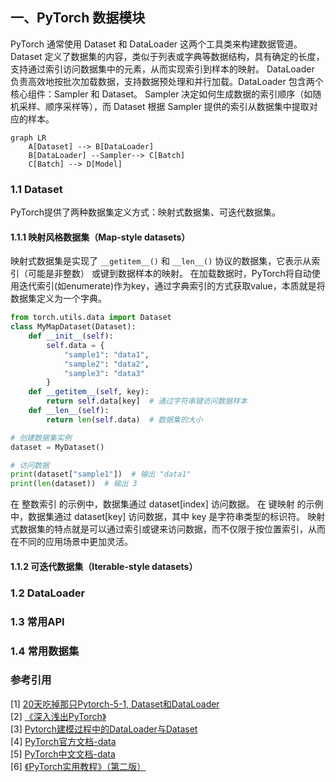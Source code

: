 
## 一、PyTorch 数据模块
PyTorch 通常使用 Dataset 和 DataLoader 这两个工具类来构建数据管道。
Dataset 定义了数据集的内容，类似于列表或字典等数据结构，具有确定的长度，支持通过索引访问数据集中的元素，从而实现索引到样本的映射。
DataLoader 负责高效地按批次加载数据，支持数据预处理和并行加载。DataLoader 包含两个核心组件：Sampler 和 Dataset。
Sampler 决定如何生成数据的索引顺序（如随机采样、顺序采样等），而 Dataset 根据 Sampler 提供的索引从数据集中提取对应的样本。
```mermaid
graph LR
    A[Dataset] --> B[DataLoader]
    B[DataLoader] --Sampler--> C[Batch]
    C[Batch] --> D[Model]
```

### 1.1 Dataset
PyTorch提供了两种数据集定义方式：映射式数据集、可迭代数据集。

#### 1.1.1 映射风格数据集（Map-style datasets）
映射式数据集是实现了 `__getitem__()` 和 `__len__()` 协议的数据集，它表示从索引（可能是非整数） 或键到数据样本的映射。
在加载数据时，PyTorch将自动使用迭代索引(如enumerate)作为key，通过字典索引的方式获取value，本质就是将数据集定义为一个字典。
```python
from torch.utils.data import Dataset
class MyMapDataset(Dataset):
    def __init__(self):
        self.data = {
            "sample1": "data1",
            "sample2": "data2",
            "sample3": "data3"
        }
    def __getitem__(self, key):
        return self.data[key]  # 通过字符串键访问数据样本
    def __len__(self):
        return len(self.data)  # 数据集的大小

# 创建数据集实例
dataset = MyDataset()

# 访问数据
print(dataset["sample1"])  # 输出 "data1"
print(len(dataset))  # 输出 3
```
在 整数索引 的示例中，数据集通过 dataset[index] 访问数据。
在 键映射 的示例中，数据集通过 dataset[key] 访问数据，其中 key 是字符串类型的标识符。
映射式数据集的特点就是可以通过索引或键来访问数据，而不仅限于按位置索引，从而在不同的应用场景中更加灵活。

#### 1.1.2 可迭代数据集（Iterable-style datasets）


### 1.2 DataLoader
### 1.3 常用API
### 1.4 常用数据集

### 参考引用

[1] [20天吃掉那只Pytorch-5-1, Dataset和DataLoader](https://jackiexiao.github.io/eat_pytorch_in_20_days/5.%E4%B8%AD%E9%98%B6API/5-1%2CDataset%E5%92%8CDataLoader/)<br>
[2] [《深入浅出PyTorch》](https://github.com/datawhalechina/thorough-pytorch)<br>
[3] [Pytorch建模过程中的DataLoader与Dataset](https://www.cnblogs.com/chenhuabin/p/17026018.html)<br>
[4] [PyTorch官方文档-data](https://pytorch.org/docs/stable/data.html)<br>
[5] [PyTorch中文文档-data](https://pytorch.ac.cn/docs/2.4/data.html)<br>
[6] [《PyTorch实用教程》（第二版）](https://github.com/TingsongYu/PyTorch-Tutorial-2nd/releases/tag/v1.0.0)<br>

